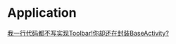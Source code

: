 # Application

[我一行代码都不写实现Toolbar!你却还在封装BaseActivity?](https://juejin.cn/post/6844903477169111047#heading-16)